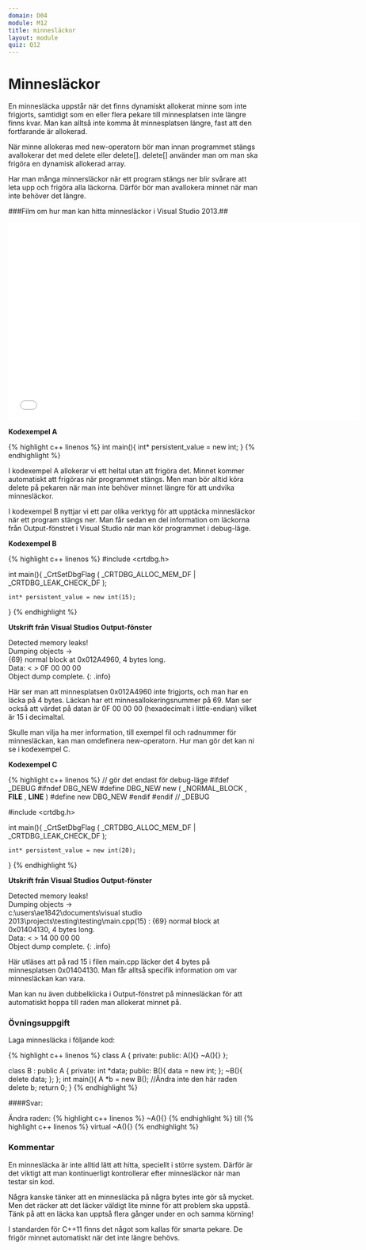 ```yaml
---
domain: D04
module: M12
title: minnesläckor
layout: module
quiz: Q12
---
```


# Minnesläckor

En minnesläcka uppstår när det finns dynamiskt allokerat minne som inte frigjorts, samtidigt som en eller flera pekare till minnesplatsen inte längre finns kvar. 
Man kan alltså inte komma åt minnesplatsen längre, fast att den fortfarande är allokerad.

När minne allokeras med new-operatorn bör man innan programmet stängs avallokerar det med delete eller delete[]. 
delete[] använder man om man ska frigöra en dynamisk allokerad array.

Har man många minnersläckor när ett program stängs ner blir svårare att leta upp och frigöra alla läckorna. 
Därför bör man avallokera minnet när man inte behöver det längre.

###Film om hur man kan hitta minnesläckor i Visual Studio 2013.##

<iframe width="710" height="400" src="//www.youtube.com/embed/ADMFo1c3IpE?feature=player_embedded" frameborder="0" allowfullscreen></iframe>

__Kodexempel A__

{% highlight c++ linenos %}
    int main(){
    int* persistent_value = new int;
}
{% endhighlight %}

I kodexempel A allokerar vi ett heltal utan att frigöra det. 
Minnet kommer automatiskt att frigöras när programmet stängs. 
Men man bör alltid köra delete på pekaren när man inte behöver minnet längre för att undvika minnesläckor.

I kodexempel B nyttjar vi ett par olika verktyg för att upptäcka minnesläckor när ett program stängs ner. 
Man får sedan en del information om läckorna från Output-fönstret i Visual Studio när man kör programmet i debug-läge.

__Kodexempel B__

{% highlight c++ linenos %}
#include <crtdbg.h>
 
int main(){
    _CrtSetDbgFlag ( _CRTDBG_ALLOC_MEM_DF | _CRTDBG_LEAK_CHECK_DF );
     
    int* persistent_value = new int(15);
}
{% endhighlight %}

__Utskrift från Visual Studios Output-fönster__

Detected memory leaks!  
Dumping objects ->  
{69} normal block at 0x012A4960, 4 bytes long.  
Data: < > 0F 00 00 00  
Object dump complete.
{: .info}

Här ser man att minnesplatsen 0x012A4960 inte frigjorts, och man har en läcka på 4 bytes. 
Läckan har ett minnesallokeringsnummer på 69.
Man ser också att värdet på datan är 0F 00 00 00 (hexadecimalt i little-endian) vilket är 15 i decimaltal.

Skulle man vilja ha mer information, till exempel fil och radnummer för minnesläckan, kan man omdefinera new-operatorn. 
Hur man gör det kan ni se i kodexempel C.

__Kodexempel C__

{% highlight c++ linenos %}
// gör det endast för debug-läge
#ifdef _DEBUG
   #ifndef DBG_NEW
      #define DBG_NEW new ( _NORMAL_BLOCK , __FILE__ , __LINE__ )
      #define new DBG_NEW
   #endif
#endif  // _DEBUG
 
#include <crtdbg.h>
 
int main(){
    _CrtSetDbgFlag ( _CRTDBG_ALLOC_MEM_DF | _CRTDBG_LEAK_CHECK_DF );
     
    int* persistent_value = new int(20);
}
{% endhighlight %}

__Utskrift från Visual Studios Output-fönster__

Detected memory leaks!  
Dumping objects ->  
c:\users\ae1842\documents\visual studio 2013\projects\testing\testing\main.cpp(15) : {69} normal block at 0x01404130, 4 bytes long.  
Data: < > 14 00 00 00  
Object dump complete.
{: .info}

Här utläses att på rad 15 i filen main.cpp läcker det 4 bytes på minnesplatsen 0x01404130. 
Man får alltså specifik information om var minnesläckan kan vara.

Man kan nu även dubbelklicka i Output-fönstret på minnesläckan för att automatiskt hoppa till raden man allokerat minnet på.

### Övningsuppgift

Laga minnesläcka i följande kod:

{% highlight c++ linenos %}
class A {
private:
public:
   A(){}
   ~A(){}
};

class B : public A {
private:
   int *data;
public:
   B(){
      data = new int;
   };
   ~B(){
      delete data;
   };
};
int main(){
   A *b = new B(); //Ändra inte den här raden
   delete b;
   return 0;
}
{% endhighlight %}

####Svar:

Ändra raden:
{% highlight c++ linenos %}
~A(){}
{% endhighlight %}
till
{% highlight c++ linenos %}
virtual ~A(){}
{% endhighlight %}

### Kommentar

En minnesläcka är inte alltid lätt att hitta, speciellt i större system. Därför är det viktigt att man kontinuerligt kontrollerar efter minnesläckor när man testar sin kod.

Några kanske tänker att en minnesläcka på några bytes inte gör så mycket. 
Men det räcker att det läcker väldigt lite minne för att problem ska uppstå. 
Tänk på att en läcka kan upptså flera gånger under en och samma körning!

I standarden för C++11 finns det något som kallas för smarta pekare. 
De frigör minnet automatiskt när det inte längre behövs.


